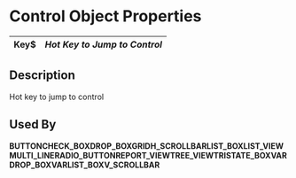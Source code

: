 # Control Object Properties

**Key$** |  **_Hot Key to Jump to Control_**  
---|---  
  
## Description

Hot key to jump to control

## Used By

**BUTTON****CHECK_BOX****DROP_BOX****GRID****H_SCROLLBAR****LIST_BOX****LIST_VIEW****MULTI_LINE****RADIO_BUTTON****REPORT_VIEW****TREE_VIEW****TRISTATE_BOX****VARDROP_BOX****VARLIST_BOX****V_SCROLLBAR**
